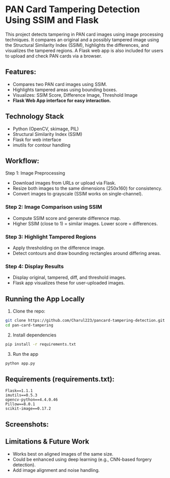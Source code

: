 # PAN Card Tampering Detection Using SSIM and Flask
This project detects tampering in PAN card images using image processing techniques. It compares an original and a possibly tampered image using the Structural Similarity Index (SSIM), highlights the differences, and visualizes the tampered regions. A Flask web app is also included for users to upload and check PAN cards via a browser.

## Features:
- Compares two PAN card images using SSIM.
- Highlights tampered areas using bounding boxes.
- Visualizes: SSIM Score, Difference Image, Threshold Image
- **Flask Web App interface for easy interaction.**

## Technology Stack
- Python (OpenCV, skimage, PIL)
- Structural Similarity Index (SSIM)
- Flask for web interface
- imutils for contour handling

## Workflow:
Step 1: Image Preprocessing
- Download images from URLs or upload via Flask.
- Resize both images to the same dimensions (250x160) for consistency.
- Convert images to grayscale (SSIM works on single-channel).

### Step 2: Image Comparison using SSIM
- Compute SSIM score and generate difference map.
- Higher SSIM (close to 1) = similar images. Lower score = differences.

### Step 3: Highlight Tampered Regions
- Apply thresholding on the difference image.
- Detect contours and draw bounding rectangles around differing areas.

### Step 4: Display Results
- Display original, tampered, diff, and threshold images.
- Flask app visualizes these for user-uploaded images.

##  Running the App Locally
1. Clone the repo:
```bash
git clone https://github.com/Charul223/pancard-tampering-detection.git
cd pan-card-tampering
```

2. Install dependencies
```bash
pip install -r requirements.txt
```

3. Run the app
```bash
python app.py
```

## Requirements (requirements.txt):
```
Flask==1.1.1
imutils==0.5.3
opencv-python==4.4.0.46
Pillow==8.0.1
scikit-image==0.17.2
```

## Screenshots:



## Limitations & Future Work
- Works best on aligned images of the same size.
- Could be enhanced using deep learning (e.g., CNN-based forgery detection).
- Add image alignment and noise handling.


